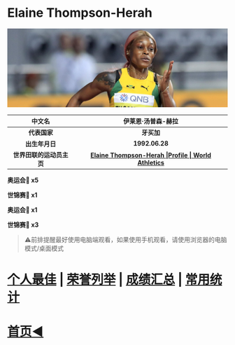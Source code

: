 # Elaine Thompson-Herah

![](./Picture.jpg)

|          中文名          |                      伊莱恩·汤普森-赫拉                      |
| :----------------------: | :----------------------------------------------------------: |
|       **代表国家**       |                          **牙买加**                          |
|      **出生年月日**      |                        **1992.06.28**                        |
| **世界田联的运动员主页** | **[Elaine Thompson-Herah \|Profile \| World Athletics](https://worldathletics.org/athletes/jamaica/elaine-thompson-herah-14285956)** |

**奥运会🥇 x5**

**世锦赛🥇 x1**

**奥运会🥈 x1**

**世锦赛🥈 x3**

> ⚠前排提醒最好使用电脑端观看，如果使用手机观看，请使用浏览器的电脑模式/桌面模式

# [个人最佳](./Personal-Best.md) | [荣誉列举](./Honors.md) | [成绩汇总](./Results.md) | [常用统计](./Stats.md)

# [首页◀](../../../../README.md)